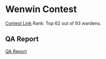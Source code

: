 # Wenwin Contest
[Contest Link](https://code4rena.com/audits/2023-03-wenwin-contest#top)
Rank: Top 62 out of 93 wardens.

## QA Report
[QA Report](./qa.md)
